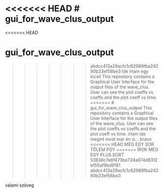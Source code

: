 <<<<<<< HEAD
﻿# gui_for_wave_clus_output
=======
<<<<<<< HEAD
# gui_for_wave_clus_output
>>>>>>> abdcc413a29acfc1c62989fba24290b23ef56be3
 Ide írtam egy kicsit This repository contains a Graphical User Interface for the output files of the wave_clus. User can see the plot coeffs vs coeffs and the plot coeff vs time.
=======
﻿# gui_for_wave_clus_output
This repository contains a Graphical User Interface for the output files of the wave_clus. User can see the plot coeffs vs coeffs and the plot coeff vs time.
írtam ide megint
most már én is... bravó
<<<<<<< HEAD
MÉG EGY SOR TŐLEM PGY
=======
ÍROK MÉG EGY PLUS SORT
>>>>>>> 53838c7e6f473be724a874d8312bf55af9bd9181
>>>>>>> abdcc413a29acfc1c62989fba24290b23ef56be3

valami szöveg
